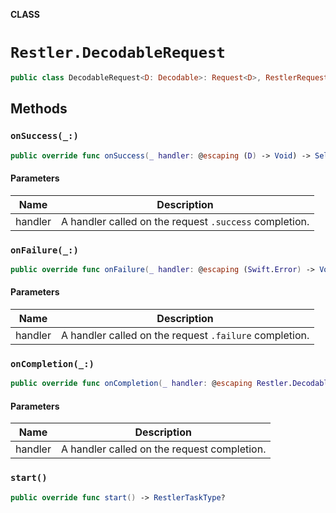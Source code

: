 **CLASS**

# `Restler.DecodableRequest`

```swift
public class DecodableRequest<D: Decodable>: Request<D>, RestlerRequestInternal
```

## Methods
### `onSuccess(_:)`

```swift
public override func onSuccess(_ handler: @escaping (D) -> Void) -> Self
```

#### Parameters

| Name | Description |
| ---- | ----------- |
| handler | A handler called on the request `.success` completion. |

### `onFailure(_:)`

```swift
public override func onFailure(_ handler: @escaping (Swift.Error) -> Void) -> Self
```

#### Parameters

| Name | Description |
| ---- | ----------- |
| handler | A handler called on the request `.failure` completion. |

### `onCompletion(_:)`

```swift
public override func onCompletion(_ handler: @escaping Restler.DecodableCompletion<D>) -> Self
```

#### Parameters

| Name | Description |
| ---- | ----------- |
| handler | A handler called on the request completion. |

### `start()`

```swift
public override func start() -> RestlerTaskType?
```
